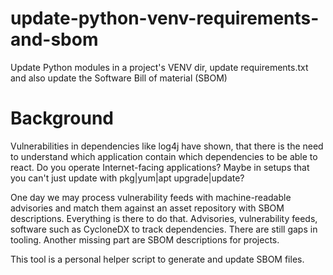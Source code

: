 # update-python-venv-requirements-and-sbom
Update Python modules in a project's VENV dir, update requirements.txt and also update the Software Bill of material (SBOM)

# Background
Vulnerabilities in dependencies like log4j have shown, that there is the need to understand which application contain which
dependencies to be able to react. Do you operate Internet-facing applications? Maybe in setups that you can't just update with
pkg|yum|apt upgrade|update?

One day we may process vulnerability feeds with machine-readable advisories and match them
against an asset repository with SBOM descriptions. Everything is there to do that. Advisories, vulnerability feeds, software
such as CycloneDX to track dependencies. There are still gaps in tooling. Another missing part are SBOM descriptions for projects.

This tool is a personal helper script to generate and update SBOM files.
